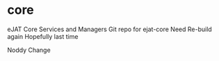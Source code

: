 # core
eJAT Core Services and Managers
Git repo for ejat-core
Need Re-build again
Hopefully last time

Noddy Change
